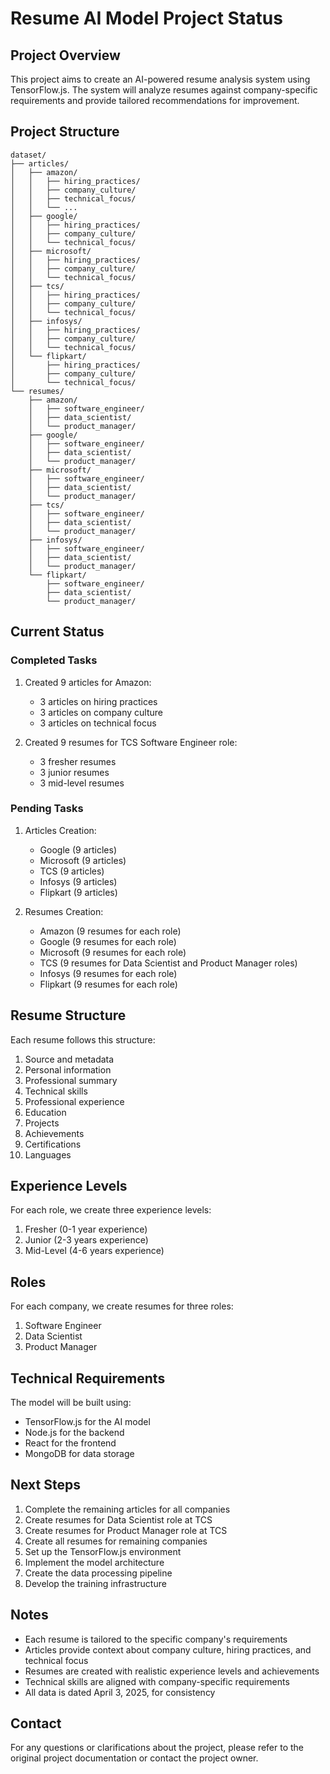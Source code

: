 # Resume AI Model Project Status

## Project Overview
This project aims to create an AI-powered resume analysis system using TensorFlow.js. The system will analyze resumes against company-specific requirements and provide tailored recommendations for improvement.

## Project Structure
```
dataset/
├── articles/
│   ├── amazon/
│   │   ├── hiring_practices/
│   │   ├── company_culture/
│   │   ├── technical_focus/
│   │   └── ...
│   ├── google/
│   │   ├── hiring_practices/
│   │   ├── company_culture/
│   │   └── technical_focus/
│   ├── microsoft/
│   │   ├── hiring_practices/
│   │   ├── company_culture/
│   │   └── technical_focus/
│   ├── tcs/
│   │   ├── hiring_practices/
│   │   ├── company_culture/
│   │   └── technical_focus/
│   ├── infosys/
│   │   ├── hiring_practices/
│   │   ├── company_culture/
│   │   └── technical_focus/
│   └── flipkart/
│       ├── hiring_practices/
│       ├── company_culture/
│       └── technical_focus/
└── resumes/
    ├── amazon/
    │   ├── software_engineer/
    │   ├── data_scientist/
    │   └── product_manager/
    ├── google/
    │   ├── software_engineer/
    │   ├── data_scientist/
    │   └── product_manager/
    ├── microsoft/
    │   ├── software_engineer/
    │   ├── data_scientist/
    │   └── product_manager/
    ├── tcs/
    │   ├── software_engineer/
    │   ├── data_scientist/
    │   └── product_manager/
    ├── infosys/
    │   ├── software_engineer/
    │   ├── data_scientist/
    │   └── product_manager/
    └── flipkart/
        ├── software_engineer/
        ├── data_scientist/
        └── product_manager/
```

## Current Status

### Completed Tasks
1. Created 9 articles for Amazon:
   - 3 articles on hiring practices
   - 3 articles on company culture
   - 3 articles on technical focus

2. Created 9 resumes for TCS Software Engineer role:
   - 3 fresher resumes
   - 3 junior resumes
   - 3 mid-level resumes

### Pending Tasks
1. Articles Creation:
   - Google (9 articles)
   - Microsoft (9 articles)
   - TCS (9 articles)
   - Infosys (9 articles)
   - Flipkart (9 articles)

2. Resumes Creation:
   - Amazon (9 resumes for each role)
   - Google (9 resumes for each role)
   - Microsoft (9 resumes for each role)
   - TCS (9 resumes for Data Scientist and Product Manager roles)
   - Infosys (9 resumes for each role)
   - Flipkart (9 resumes for each role)

## Resume Structure
Each resume follows this structure:
1. Source and metadata
2. Personal information
3. Professional summary
4. Technical skills
5. Professional experience
6. Education
7. Projects
8. Achievements
9. Certifications
10. Languages

## Experience Levels
For each role, we create three experience levels:
1. Fresher (0-1 year experience)
2. Junior (2-3 years experience)
3. Mid-Level (4-6 years experience)

## Roles
For each company, we create resumes for three roles:
1. Software Engineer
2. Data Scientist
3. Product Manager

## Technical Requirements
The model will be built using:
- TensorFlow.js for the AI model
- Node.js for the backend
- React for the frontend
- MongoDB for data storage

## Next Steps
1. Complete the remaining articles for all companies
2. Create resumes for Data Scientist role at TCS
3. Create resumes for Product Manager role at TCS
4. Create all resumes for remaining companies
5. Set up the TensorFlow.js environment
6. Implement the model architecture
7. Create the data processing pipeline
8. Develop the training infrastructure

## Notes
- Each resume is tailored to the specific company's requirements
- Articles provide context about company culture, hiring practices, and technical focus
- Resumes are created with realistic experience levels and achievements
- Technical skills are aligned with company-specific requirements
- All data is dated April 3, 2025, for consistency

## Contact
For any questions or clarifications about the project, please refer to the original project documentation or contact the project owner. 